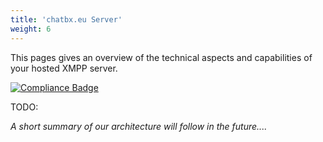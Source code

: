 ```yaml
---
title: 'chatbx.eu Server'
weight: 6
---
```


This pages gives an overview of the technical aspects and capabilities of your hosted XMPP server.

[![Compliance Badge](https://compliance.conversations.im/badge/chatbx.eu)](https://compliance.conversations.im/server/chatbx.eu)


TODO:

*A short summary of our architecture will follow in the future....*
